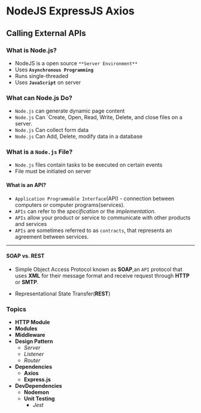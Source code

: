 # NodeJS ExpressJS Axios

## Calling External APIs

### What is Node.js?

-   NodeJS is a open source `**Server Environment**`
-   Uses **`Asynchronous Programming`**
-   Runs single-threaded
-   Uses **`JavaScript`** on server

### What can Node.js Do?

-   `Node.js` can generate dynamic page content
-   `Node.js` Can `Create, Open, Read, Write, Delete, and close files on a server.
-   `Node.js` Can collect form data
-   `Node.js` Can Add, Delete, modify data in a database

### What is a `Node.js` File?

-   `Node.js` files contain tasks to be executed on certain events
-   File must be initiated on server

#### What is an API?

-   `Application Programmable Interface`(API) - connection between computers or computer programs(services).
-   `APIs` can refer to the _specification_ or the _implementation_.
-   `APIs` allow your product or service to communicate with other products and services
-   `APIs` are sometimes referred to as `contracts`, that represents an agreement between services.

---

#### SOAP vs. REST

-   Simple Object Access Protocol known as **SOAP**,an `API` protocol that uses **XML** for their message format and receive request through **HTTP** or **SMTP**.

-   Representational State Transfer(**REST**)

### Topics

-   **HTTP Module**
-   **Modules**
-   **Middleware**
-   **Design Pattern**
    -   _Server_
    -   _Listener_
    -   _Router_
-   **Dependencies**
    -   **Axios**
    -   **Express.js**
-   **DevDependencies**
    -   **Nodemon**
    -   **Unit Testing**
        -   _Jest_

